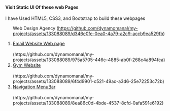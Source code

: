 
<h4>Visit Static UI Of these web Pages</h4>
<p>I have Used HTML5, CSS3, and Bootstrap to build these webpages</p>

<ol>


Web Design Agency 
(https://github.com/dynamomanal/my-projects/assets/133088089/d346e0fe-0ea0-4a79-a2c9-accb9ea529fb)

<li><a href="E:\COMPLETE WEB DEVELOPMENT\emailtemplatefinal.html" target="_blank"> Email Website Web page </a></li><br>
(https://github.com/dynamomanal/my-projects/assets/133088089/975a5705-446c-4885-ab0f-268c4a894fca)


<li><a href="E:\COMPLETE WEB DEVELOPMENT\PROJECT1\myweb.html" target="_blank"> Gym Website</a><br></li> <br>
(https://github.com/dynamomanal/my-projects/assets/133088089/6f4d9901-c521-49ac-a3d6-25e72253c72b)



<li><a href="file:///E:/COMPLETE%20WEB%20DEVELOPMENT/tcss10.html" target="_blank">Navigation MenuBar</a><br></li> <br>
(https://github.com/dynamomanal/my-projects/assets/133088089/8ea86c0d-4bde-4537-8cfd-0afa591e6192)

</ol>
